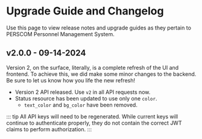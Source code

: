 # Upgrade Guide and Changelog

Use this page to view release notes and upgrade guides as they pertain to PERSCOM Personnel Management System.

## v2.0.0 - 09-14-2024

Version 2, on the surface, literally, is a complete refresh of the UI and frontend. To achieve this, we did make some minor changes to the
backend. Be sure to let us know how you life the new refresh!

- Version 2 API released. Use `v2` in all API requests now.
- Status resource has been updated to use only one `color`.
  - `text_color` and `bg_color` have been removed.

<!-- prettier-ignore -->
::: tip 
All API keys will need to be regenerated. While current keys will continue to authenticate properly, they do not contain the correct
JWT claims to perform authorization. 
:::

